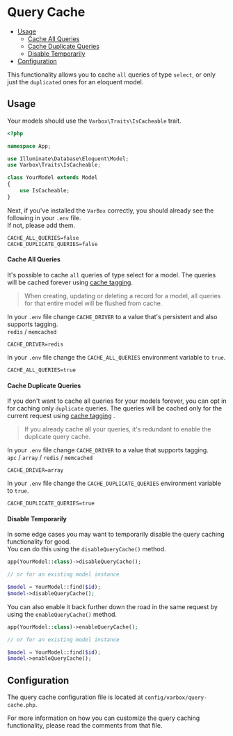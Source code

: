 # Query Cache

- [Usage](#usage)
    - [Cache All Queries](#cache-all-queries)
    - [Cache Duplicate Queries](#cache-duplicate-queries)
    - [Disable Temporarily](#disable-temporarily)
- [Configuration](#cofiguration)

This functionality allows you to cache `all` queries of type `select`, or only just the `duplicated` ones for an eloquent model.    
   
<a name="usage"></a>
## Usage

Your models should use the `Varbox\Traits\IsCacheable` trait.   

```php
<?php

namespace App;

use Illuminate\Database\Eloquent\Model;
use Varbox\Traits\IsCacheable;

class YourModel extends Model
{
    use IsCacheable;
}
```

Next, if you've installed the `VarBox` correctly, you should already see the following in your `.env` file.   
If not, please add them.

```
CACHE_ALL_QUERIES=false
CACHE_DUPLICATE_QUERIES=false
```

<a name="cache-all-queries"></a>
#### Cache All Queries

It's possible to cache `all` queries of type select for a model. The queries will be cached forever using <a href="https://laravel.com/docs/7.x/cache#cache-tags" target="_blank">cache tagging</a>.

> When creating, updating or deleting a record for a model, all queries for that entire model will be flushed from cache.

In your `.env` file change `CACHE_DRIVER` to a value that's persistent and also supports tagging.   
`redis` / `memcached`

```
CACHE_DRIVER=redis
``` 

In your `.env` file change the `CACHE_ALL_QUERIES` environment variable to `true`.

```
CACHE_ALL_QUERIES=true
```

<a name="cache-duplicate-queries"></a>
#### Cache Duplicate Queries

If you don't want to cache all queries for your models forever, you can opt in for caching only `duplicate` queries. The queries will be cached only for the current request using <a href="https://laravel.com/docs/7.x/cache#cache-tags" target="_blank">cache tagging</a> .

> If you already cache all your queries, it's redundant to enable the duplicate query cache.

In your `.env` file change `CACHE_DRIVER` to a value that supports tagging.   
`apc` / `array` / `redis` / `memcached`

```
CACHE_DRIVER=array
```

In your `.env` file change the `CACHE_DUPLICATE_QUERIES` environment variable to `true`.

```
CACHE_DUPLICATE_QUERIES=true
```

<a name="disable-temporarily"></a>
#### Disable Temporarily

In some edge cases you may want to temporarily disable the query caching functionality for good.   
You can do this using the `disableQueryCache()` method.

```php
app(YourModel::class)->disableQueryCache();

// or for an existing model instance

$model = YourModel::find($id);
$model->disableQueryCache();
```

You can also enable it back further down the road in the same request by using the `enableQueryCache()` method.

```php
app(YourModel::class)->enableQueryCache();

// or for an existing model instance

$model = YourModel::find($id);
$model->enableQueryCache();
```

<a name="configuration"></a>
## Configuration

The query cache configuration file is located at `config/varbox/query-cache.php`.

For more information on how you can customize the query caching functionality, please read the comments from that file.
